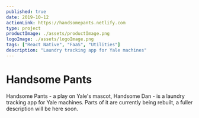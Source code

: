 ```yaml
---
published: true
date: 2019-10-12
actionLink: https://handsomepants.netlify.com
type: project
productImage: ./assets/productImage.png
logoImage: ./assets/logoImage.png
tags: ["React Native", "FaaS", "Utilities"]
description: "Laundry tracking app for Yale machines"
---
```


# Handsome Pants

Handsome Pants - a play on Yale's mascot, Handsome Dan - is a laundry tracking app for Yale machines. Parts of it are currently being rebuilt, a fuller description will be here soon.

